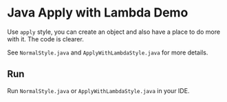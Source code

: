 Java Apply with Lambda Demo
===========================

Use `apply` style, you can create an object and also have a place to do more with it.
The code is clearer.

See `NormalStyle.java` and `ApplyWithLambdaStyle.java` for more details.

Run
---

Run `NormalStyle.java` or `ApplyWithLambdaStyle.java` in your IDE.